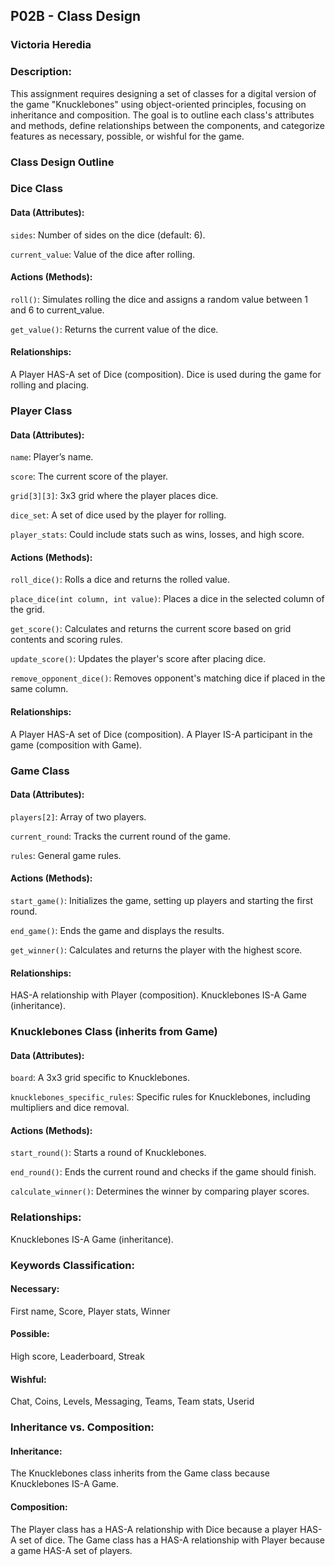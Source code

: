 ## P02B - Class Design 
### Victoria Heredia
### Description:

This assignment requires designing a set of classes for a digital version of the game "Knucklebones" using object-oriented principles, focusing on inheritance and composition. The goal is to outline each class's attributes and methods, define relationships between the components, and categorize features as necessary, possible, or wishful for the game.

### Class Design Outline

### Dice Class
#### Data (Attributes):

`sides`: Number of sides on the dice (default: 6).

`current_value`: Value of the dice after rolling.

#### Actions (Methods):

`roll()`: Simulates rolling the dice and assigns a random value between 1 and 6 to current_value.

`get_value()`: Returns the current value of the dice.

#### Relationships:

A Player HAS-A set of Dice (composition).
Dice is used during the game for rolling and placing.

### Player Class
#### Data (Attributes):

`name`: Player’s name.

`score`: The current score of the player.

`grid[3][3]`: 3x3 grid where the player places dice.

`dice_set`: A set of dice used by the player for rolling.

`player_stats`: Could include stats such as wins, losses, and high score.

#### Actions (Methods):

`roll_dice()`: Rolls a dice and returns the rolled value.

`place_dice(int column, int value)`: Places a dice in the selected column of the grid.

`get_score()`: Calculates and returns the current score based on grid contents and scoring rules.

`update_score()`: Updates the player's score after placing dice.

`remove_opponent_dice()`: Removes opponent's matching dice if placed in the same column.

#### Relationships:

A Player HAS-A set of Dice (composition).
A Player IS-A participant in the game (composition with Game).

### Game Class
#### Data (Attributes):
`players[2]`: Array of two players.

`current_round`: Tracks the current round of the game.

`rules`: General game rules.

#### Actions (Methods):

`start_game()`: Initializes the game, setting up players and starting the first round.

`end_game()`: Ends the game and displays the results.

`get_winner()`: Calculates and returns the player with the highest score.

#### Relationships:
HAS-A relationship with Player (composition).
Knucklebones IS-A Game (inheritance).

### Knucklebones Class (inherits from Game)
#### Data (Attributes):
`board`: A 3x3 grid specific to Knucklebones.

`knucklebones_specific_rules`: Specific rules for Knucklebones, including multipliers and dice removal.

#### Actions (Methods):
`start_round()`: Starts a round of Knucklebones.

`end_round()`: Ends the current round and checks if the game should finish.

`calculate_winner()`: Determines the winner by comparing player scores.

### Relationships:
Knucklebones IS-A Game (inheritance).

### Keywords Classification:
#### Necessary:
First name, Score, Player stats, Winner

#### Possible:
High score, Leaderboard, Streak

#### Wishful: 
Chat, Coins, Levels, Messaging, Teams, Team stats, Userid

### Inheritance vs. Composition:
#### Inheritance:
The Knucklebones class inherits from the Game class because Knucklebones IS-A Game.

#### Composition:
The Player class has a HAS-A relationship with Dice because a player HAS-A set of dice.
The Game class has a HAS-A relationship with Player because a game HAS-A set of players.
